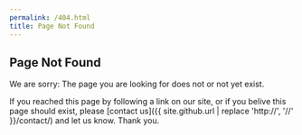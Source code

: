 ```yaml
---
permalink: /404.html
title: Page Not Found
---
```


## Page Not Found ##

We are sorry: The page you are looking for does not or not yet exist. 

If you reached this page by
following a link on our site, or if you belive this page should exist, please
[contact us]({{ site.github.url | replace 'http://', '//' }}/contact/) and let us know. Thank you.
